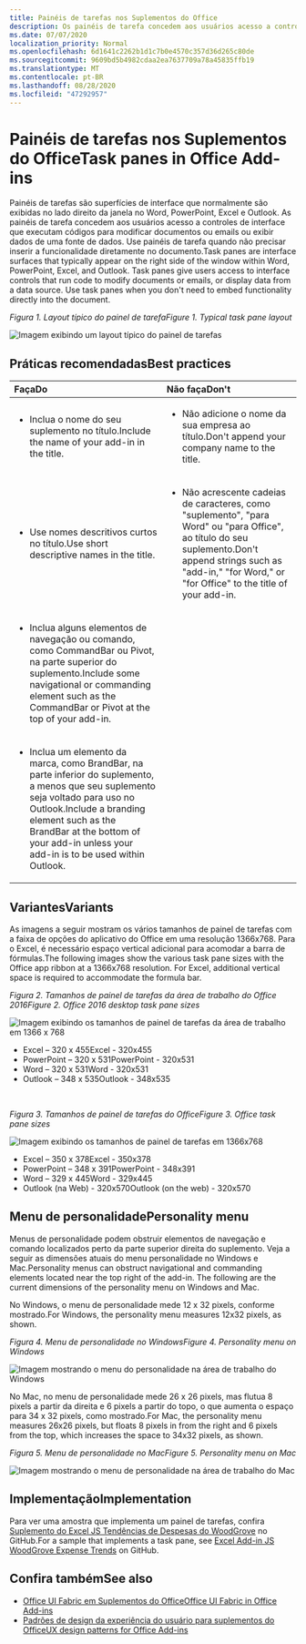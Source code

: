 ```yaml
---
title: Painéis de tarefas nos Suplementos do Office
description: Os painéis de tarefa concedem aos usuários acesso a controles de interface que executam códigos para modificar documentos ou emails ou exibir dados de uma fonte de dados.
ms.date: 07/07/2020
localization_priority: Normal
ms.openlocfilehash: 6d1641c2262b1d1c7b0e4570c357d36d265c80de
ms.sourcegitcommit: 9609bd5b4982cdaa2ea7637709a78a45835ffb19
ms.translationtype: MT
ms.contentlocale: pt-BR
ms.lasthandoff: 08/28/2020
ms.locfileid: "47292957"
---
```

# <a name="task-panes-in-office-add-ins"></a><span data-ttu-id="893cc-103">Painéis de tarefas nos Suplementos do Office</span><span class="sxs-lookup"><span data-stu-id="893cc-103">Task panes in Office Add-ins</span></span>
 
<span data-ttu-id="893cc-p101">Painéis de tarefas são superfícies de interface que normalmente são exibidas no lado direito da janela no Word, PowerPoint, Excel e Outlook. As painéis de tarefa concedem aos usuários acesso a controles de interface que executam códigos para modificar documentos ou emails ou exibir dados de uma fonte de dados. Use painéis de tarefa quando não precisar inserir a funcionalidade diretamente no documento.</span><span class="sxs-lookup"><span data-stu-id="893cc-p101">Task panes are interface surfaces that typically appear on the right side of the window within Word, PowerPoint, Excel, and Outlook. Task panes give users access to interface controls that run code to modify documents or emails, or display data from a data source. Use task panes when you don't need to embed functionality directly into the document.</span></span>

<span data-ttu-id="893cc-107">*Figura 1. Layout típico do painel de tarefa*</span><span class="sxs-lookup"><span data-stu-id="893cc-107">*Figure 1. Typical task pane layout*</span></span>

![Imagem exibindo um layout típico do painel de tarefas](../images/overview-with-app-task-pane.png)

## <a name="best-practices"></a><span data-ttu-id="893cc-109">Práticas recomendadas</span><span class="sxs-lookup"><span data-stu-id="893cc-109">Best practices</span></span>

|<span data-ttu-id="893cc-110">**Faça**</span><span class="sxs-lookup"><span data-stu-id="893cc-110">**Do**</span></span>|<span data-ttu-id="893cc-111">**Não faça**</span><span class="sxs-lookup"><span data-stu-id="893cc-111">**Don't**</span></span>|
|:-----|:--------|
|<ul><li><span data-ttu-id="893cc-112">Inclua o nome do seu suplemento no título.</span><span class="sxs-lookup"><span data-stu-id="893cc-112">Include the name of your add-in in the title.</span></span></li></ul>|<ul><li><span data-ttu-id="893cc-113">Não adicione o nome da sua empresa ao título.</span><span class="sxs-lookup"><span data-stu-id="893cc-113">Don't append your company name to the title.</span></span></li></ul>|
|<ul><li><span data-ttu-id="893cc-114">Use nomes descritivos curtos no título.</span><span class="sxs-lookup"><span data-stu-id="893cc-114">Use short descriptive names in the title.</span></span></li></ul>|<ul><li><span data-ttu-id="893cc-115">Não acrescente cadeias de caracteres, como "suplemento", "para Word" ou "para Office", ao título do seu suplemento.</span><span class="sxs-lookup"><span data-stu-id="893cc-115">Don't append strings such as "add-in," "for Word," or "for Office" to the title of your add-in.</span></span></li></ul>|
|<ul><li><span data-ttu-id="893cc-116">Inclua alguns elementos de navegação ou comando, como CommandBar ou Pivot, na parte superior do suplemento.</span><span class="sxs-lookup"><span data-stu-id="893cc-116">Include some navigational or commanding element such as the CommandBar or Pivot at the top of your add-in.</span></span></li></ul>||
|<ul><li><span data-ttu-id="893cc-117">Inclua um elemento da marca, como BrandBar, na parte inferior do suplemento, a menos que seu suplemento seja voltado para uso no Outlook.</span><span class="sxs-lookup"><span data-stu-id="893cc-117">Include a branding element such as the BrandBar at the bottom of your add-in unless your add-in is to be used within Outlook.</span></span></li></ul>||


## <a name="variants"></a><span data-ttu-id="893cc-118">Variantes</span><span class="sxs-lookup"><span data-stu-id="893cc-118">Variants</span></span>

<span data-ttu-id="893cc-p102">As imagens a seguir mostram os vários tamanhos de painel de tarefas com a faixa de opções do aplicativo do Office em uma resolução 1366x768. Para o Excel, é necessário espaço vertical adicional para acomodar a barra de fórmulas.</span><span class="sxs-lookup"><span data-stu-id="893cc-p102">The following images show the various task pane sizes with the Office app ribbon at a 1366x768 resolution. For Excel, additional vertical space is required to accommodate the formula bar.</span></span>  

<span data-ttu-id="893cc-121">*Figura 2. Tamanhos de painel de tarefas da área de trabalho do Office 2016*</span><span class="sxs-lookup"><span data-stu-id="893cc-121">*Figure 2. Office 2016 desktop task pane sizes*</span></span>

![Imagem exibindo os tamanhos de painel de tarefas da área de trabalho em 1366 x 768](../images/office-2016-taskpane-sizes.png)

- <span data-ttu-id="893cc-123">Excel – 320 x 455</span><span class="sxs-lookup"><span data-stu-id="893cc-123">Excel - 320x455</span></span>
- <span data-ttu-id="893cc-124">PowerPoint – 320 x 531</span><span class="sxs-lookup"><span data-stu-id="893cc-124">PowerPoint - 320x531</span></span>
- <span data-ttu-id="893cc-125">Word – 320 x 531</span><span class="sxs-lookup"><span data-stu-id="893cc-125">Word - 320x531</span></span>
- <span data-ttu-id="893cc-126">Outlook – 348 x 535</span><span class="sxs-lookup"><span data-stu-id="893cc-126">Outlook - 348x535</span></span>

<br/>

<span data-ttu-id="893cc-127">*Figura 3. Tamanhos de painel de tarefas do Office*</span><span class="sxs-lookup"><span data-stu-id="893cc-127">*Figure 3. Office task pane sizes*</span></span>

![Imagem exibindo os tamanhos de painel de tarefas em 1366x768](../images/office-365-taskpane-sizes.png)

- <span data-ttu-id="893cc-129">Excel – 350 x 378</span><span class="sxs-lookup"><span data-stu-id="893cc-129">Excel - 350x378</span></span>
- <span data-ttu-id="893cc-130">PowerPoint – 348 x 391</span><span class="sxs-lookup"><span data-stu-id="893cc-130">PowerPoint - 348x391</span></span>
- <span data-ttu-id="893cc-131">Word – 329 x 445</span><span class="sxs-lookup"><span data-stu-id="893cc-131">Word - 329x445</span></span>
- <span data-ttu-id="893cc-132">Outlook (na Web) - 320x570</span><span class="sxs-lookup"><span data-stu-id="893cc-132">Outlook (on the web) - 320x570</span></span>

## <a name="personality-menu"></a><span data-ttu-id="893cc-133">Menu de personalidade</span><span class="sxs-lookup"><span data-stu-id="893cc-133">Personality menu</span></span>

<span data-ttu-id="893cc-p103">Menus de personalidade podem obstruir elementos de navegação e comando localizados perto da parte superior direita do suplemento. Veja a seguir as dimensões atuais do menu personalidade no Windows e Mac.</span><span class="sxs-lookup"><span data-stu-id="893cc-p103">Personality menus can obstruct navigational and commanding elements located near the top right of the add-in. The following are the current dimensions of the personality menu on Windows and Mac.</span></span>

<span data-ttu-id="893cc-136">No Windows, o menu de personalidade mede 12 x 32 pixels, conforme mostrado.</span><span class="sxs-lookup"><span data-stu-id="893cc-136">For Windows, the personality menu measures 12x32 pixels, as shown.</span></span>

<span data-ttu-id="893cc-137">*Figura 4. Menu de personalidade no Windows*</span><span class="sxs-lookup"><span data-stu-id="893cc-137">*Figure 4. Personality menu on Windows*</span></span>

![Imagem mostrando o menu do personalidade na área de trabalho do Windows](../images/personality-menu-win.png)

<span data-ttu-id="893cc-139">No Mac, no menu de personalidade mede 26 x 26 pixels, mas flutua 8 pixels a partir da direita e 6 pixels a partir do topo, o que aumenta o espaço para 34 x 32 pixels, como mostrado.</span><span class="sxs-lookup"><span data-stu-id="893cc-139">For Mac, the personality menu measures 26x26 pixels, but floats 8 pixels in from the right and 6 pixels from the top, which increases the space to 34x32 pixels, as shown.</span></span>

<span data-ttu-id="893cc-140">*Figura 5. Menu de personalidade no Mac*</span><span class="sxs-lookup"><span data-stu-id="893cc-140">*Figure 5. Personality menu on Mac*</span></span>

![Imagem mostrando o menu de personalidade na área de trabalho do Mac](../images/personality-menu-mac.png)

## <a name="implementation"></a><span data-ttu-id="893cc-142">Implementação</span><span class="sxs-lookup"><span data-stu-id="893cc-142">Implementation</span></span>

<span data-ttu-id="893cc-143">Para ver uma amostra que implementa um painel de tarefas, confira [Suplemento do Excel JS Tendências de Despesas do WoodGrove](https://github.com/OfficeDev/Excel-Add-in-WoodGrove-Expense-Trends) no GitHub.</span><span class="sxs-lookup"><span data-stu-id="893cc-143">For a sample that implements a task pane, see [Excel Add-in JS WoodGrove Expense Trends](https://github.com/OfficeDev/Excel-Add-in-WoodGrove-Expense-Trends) on GitHub.</span></span> 


## <a name="see-also"></a><span data-ttu-id="893cc-144">Confira também</span><span class="sxs-lookup"><span data-stu-id="893cc-144">See also</span></span>

- [<span data-ttu-id="893cc-145">Office UI Fabric em Suplementos do Office</span><span class="sxs-lookup"><span data-stu-id="893cc-145">Office UI Fabric in Office Add-ins</span></span>](office-ui-fabric.md) 
- [<span data-ttu-id="893cc-146">Padrões de design da experiência do usuário para suplementos do Office</span><span class="sxs-lookup"><span data-stu-id="893cc-146">UX design patterns for Office Add-ins</span></span>](../design/ux-design-pattern-templates.md)


